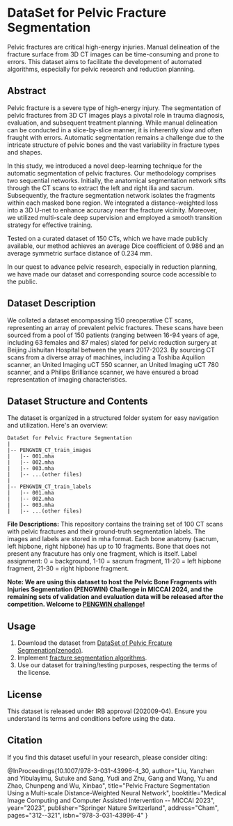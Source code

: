 # DataSet for Pelvic Fracture Segmentation

Pelvic fractures are critical high-energy injuries. Manual delineation of the fracture surface from 3D CT images can be time-consuming and prone to errors. This dataset aims to facilitate the development of automated algorithms, especially for pelvic research and reduction planning.

## Abstract

Pelvic fracture is a severe type of high-energy injury. The segmentation of pelvic fractures from 3D CT images plays a pivotal role in trauma diagnosis, evaluation, and subsequent treatment planning. While manual delineation can be conducted in a slice-by-slice manner, it is inherently slow and often fraught with errors. Automatic segmentation remains a challenge due to the intricate structure of pelvic bones and the vast variability in fracture types and shapes. 

In this study, we introduced a novel deep-learning technique for the automatic segmentation of pelvic fractures. Our methodology comprises two sequential networks. Initially, the anatomical segmentation network sifts through the CT scans to extract the left and right ilia and sacrum. Subsequently, the fracture segmentation network isolates the fragments within each masked bone region. We integrated a distance-weighted loss into a 3D U-net to enhance accuracy near the fracture vicinity. Moreover, we utilized multi-scale deep supervision and employed a smooth transition strategy for effective training.

Tested on a curated dataset of 150 CTs, which we have made publicly available, our method achieves an average Dice coefficient of 0.986 and an average symmetric surface distance of 0.234 mm.

In our quest to advance pelvic research, especially in reduction planning, we have made our dataset and corresponding source code accessible to the public.

## Dataset Description

We collated a dataset encompassing 150 preoperative CT scans, representing an array of prevalent pelvic fractures. These scans have been sourced from a pool of 150 patients (ranging between 16-94 years of age, including 63 females and 87 males) slated for pelvic reduction surgery at Beijing Jishuitan Hospital between the years 2017-2023. 
By sourcing CT scans from a diverse array of machines, including a Toshiba Aquilion scanner, an United Imaging uCT 550 scanner, an United Imaging uCT 780 scanner, and a Philips Brilliance scanner, we have ensured a broad representation of imaging characteristics.

## Dataset Structure and Contents

The dataset is organized in a structured folder system for easy navigation and utilization. Here's an overview:
```
DataSet for Pelvic Fracture Segmentation
|
|-- PENGWIN_CT_train_images
|   |-- 001.mha
|   |-- 002.mha
|   |-- 003.mha
|   |-- ...(other files)
|
|-- PENGWIN_CT_train_labels
|   |-- 001.mha
|   |-- 002.mha
|   |-- 003.mha
|   |-- ...(other files)
```
**File Descriptions:**
This repository contains the training set of 100 CT scans with pelvic fractures and their ground-truth segmentation labels. The images and labels are stored in mha format. Each bone anatomy (sacrum, left hipbone, right hipbone) has up to 10 fragments. Bone that does not present any fracuture has only one fragment, which is itself. Label assignment: 0 = background, 1-10 = sacrum fragment, 11-20 = left hipbone fragment, 21-30 = right hipbone fragment. 

**Note: We are using this dataset to host the Pelvic Bone Fragments with Injuries Segmentation (PENGWIN) Challenge in MICCAI 2024, and the remaining sets of validation and evaluation data will be released after the competition. Welcome to [PENGWIN challenge](https://pengwin.grand-challenge.org/)!**

## Usage

1. Download the dataset from [DataSet of Pelvic Frcature Segmenation(zenodo)](https://zenodo.org/api/records/10927452/files-archive).
2. Implement [fracture segmentation algorithms](/code).
3. Use our dataset for training/testing purposes, respecting the terms of the license.

## License

This dataset is released under IRB approval (202009-04). Ensure you understand its terms and conditions before using the data.

## Citation

If you find this dataset useful in your research, please consider citing:

@InProceedings{10.1007/978-3-031-43996-4_30,
author="Liu, Yanzhen and Yibulayimu, Sutuke and Sang, Yudi and Zhu, Gang and Wang, Yu and Zhao, Chunpeng and Wu, Xinbao",
title="Pelvic Fracture Segmentation Using a Multi-scale Distance-Weighted Neural Network",
booktitle="Medical Image Computing and Computer Assisted Intervention -- MICCAI 2023",
year="2023",
publisher="Springer Nature Switzerland",
address="Cham",
pages="312--321",
isbn="978-3-031-43996-4"
}
```







